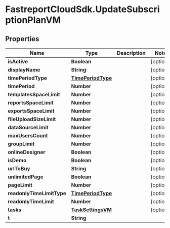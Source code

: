 # FastreportCloudSdk.UpdateSubscriptionPlanVM

## Properties

Name | Type | Description | Notes
------------ | ------------- | ------------- | -------------
**isActive** | **Boolean** |  | [optional] 
**displayName** | **String** |  | [optional] 
**timePeriodType** | [**TimePeriodType**](TimePeriodType.md) |  | [optional] 
**timePeriod** | **Number** |  | [optional] 
**templatesSpaceLimit** | **Number** |  | [optional] 
**reportsSpaceLimit** | **Number** |  | [optional] 
**exportsSpaceLimit** | **Number** |  | [optional] 
**fileUploadSizeLimit** | **Number** |  | [optional] 
**dataSourceLimit** | **Number** |  | [optional] 
**maxUsersCount** | **Number** |  | [optional] 
**groupLimit** | **Number** |  | [optional] 
**onlineDesigner** | **Boolean** |  | [optional] 
**isDemo** | **Boolean** |  | [optional] 
**urlToBuy** | **String** |  | [optional] 
**unlimitedPage** | **Boolean** |  | [optional] 
**pageLimit** | **Number** |  | [optional] 
**readonlyTimeLimitType** | [**TimePeriodType**](TimePeriodType.md) |  | [optional] 
**readonlyTimeLimit** | **Number** |  | [optional] 
**tasks** | [**TaskSettingsVM**](TaskSettingsVM.md) |  | [optional] 
**t** | **String** |  | 



